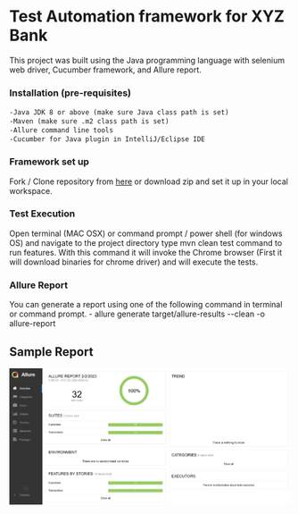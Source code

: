 # Test Automation framework for XYZ Bank
This project was built using the Java programming language with selenium web driver, Cucumber framework, and Allure report.

### Installation (pre-requisites)
    -Java JDK 8 or above (make sure Java class path is set)
    -Maven (make sure .m2 class path is set)
    -Allure command line tools
    -Cucumber for Java plugin in IntelliJ/Eclipse IDE

### Framework set up
Fork / Clone repository from [here](https://github.com/usmankhan00/web-automation-demo) or download zip and set it up in your local workspace.

### Test Execution
Open terminal (MAC OSX) or command prompt / power shell (for windows OS) and navigate to the project directory type mvn clean test command to run features. With this command it will invoke the Chrome browser (First it will download binaries for chrome driver) and will execute the tests.

### Allure Report
You can generate a report using one of the following command in terminal or command prompt.
    - allure generate target/allure-results --clean -o allure-report

## Sample Report
![Test Execution Allure Report](https://github.com/usmankhan00/web-automation-demo/blob/main/img.png)